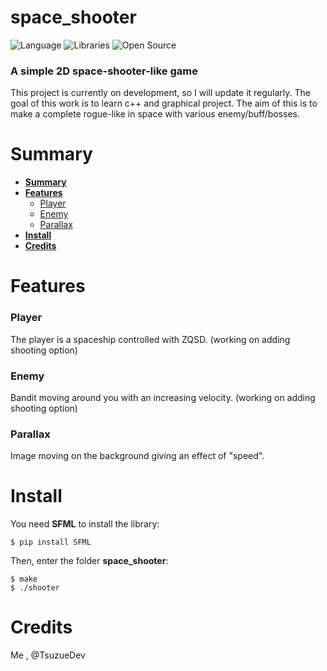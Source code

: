 # space_shooter
[id/name]: http://link-url/
![Language](https://img.shields.io/badge/Language-C++-0052cf)
![Libraries](https://img.shields.io/badge/Libraries-SFML-00cf2c)
![Open Source](https://badges.frapsoft.com/os/v2/open-source.svg?v=103)

### A simple  2D space-shooter-like game

This project is currently on development, so I will update it regularly.
The goal of this work is to learn c++ and graphical project.
The aim of this is to make a complete rogue-like in space with various enemy/buff/bosses.


# Summary

* **[Summary](#summary)**
* **[Features](#features)**
     * [Player](#player)
     * [Enemy](#enemy)
     * [Parallax](#parallax)
* **[Install](#install)**
* **[Credits](#credits)**

# Features

### Player

The player is a spaceship controlled with ZQSD. (working on adding shooting option)

### Enemy

Bandit moving around you with an increasing velocity. (working on adding shooting option)

### Parallax

Image moving on the background giving an effect of "speed".

# Install
You need **SFML** to install the library:
```shell
$ pip install SFML
```
Then, enter the folder **space_shooter**:
```shell
$ make
$ ./shooter
```
# Credits

Me , @TsuzueDev
